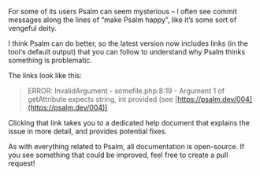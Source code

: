 <!--
  title: It’s time to explain some things
  date: 2020-03-23 07:10:00
  author: Matt Brown
  author_link: https://twitter.com/mattbrowndev
-->

For some of its users Psalm can seem mysterious – I often see commit messages along the lines of “make Psalm happy”, like it’s some sort of vengeful deity.

I think Psalm can do better, so the latest version now includes links (in the tool‘s default output) that you can follow to understand why Psalm thinks something is problematic.

The links look like this:

> ERROR: InvalidArgument - somefile.php:8:19 - Argument 1 of getAttribute expects string, int provided (see&nbsp;[https://psalm.dev/004](https://psalm.dev/004))

Clicking that link takes you to a dedicated help document that explains the issue in more detail, and provides potential fixes.

As with everything related to Psalm, all documentation is open-source. If you see something that could be improved, feel free to create a pull request!
